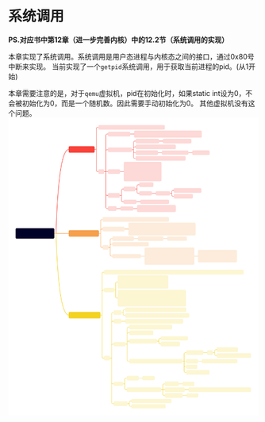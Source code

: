 # 系统调用

__PS.对应书中第12章（进一步完善内核）中的12.2节（系统调用的实现）__


本章实现了系统调用。系统调用是用户态进程与内核态之间的接口，通过0x80号中断来实现。
当前实现了一个`getpid`系统调用，用于获取当前进程的pid。(从1开始)

本章需要注意的是，对于`qemu`虚拟机，pid在初始化时，如果static int设为0，不会被初始化为0，而是一个随机数。因此需要手动初始化为0。
其他虚拟机没有这个问题。
![12.进一步完善内核.svg](../doc/image/12.进一步完善内核.svg)